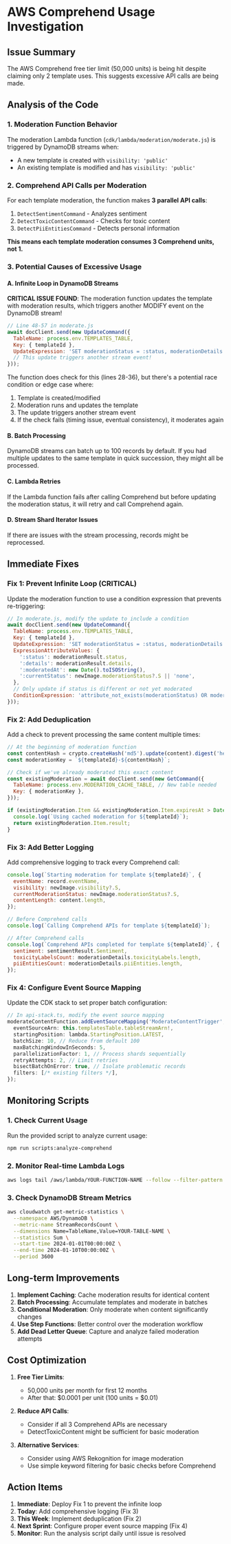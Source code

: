 # AWS Comprehend Usage Investigation

## Issue Summary
The AWS Comprehend free tier limit (50,000 units) is being hit despite claiming only 2 template uses. This suggests excessive API calls are being made.

## Analysis of the Code

### 1. Moderation Function Behavior
The moderation Lambda function (`cdk/lambda/moderation/moderate.js`) is triggered by DynamoDB streams when:
- A new template is created with `visibility: 'public'`
- An existing template is modified and has `visibility: 'public'`

### 2. Comprehend API Calls per Moderation
For each template moderation, the function makes **3 parallel API calls**:
1. `DetectSentimentCommand` - Analyzes sentiment
2. `DetectToxicContentCommand` - Checks for toxic content
3. `DetectPiiEntitiesCommand` - Detects personal information

**This means each template moderation consumes 3 Comprehend units, not 1.**

### 3. Potential Causes of Excessive Usage

#### A. **Infinite Loop in DynamoDB Streams**
**CRITICAL ISSUE FOUND**: The moderation function updates the template with moderation results, which triggers another MODIFY event on the DynamoDB stream!

```javascript
// Line 48-57 in moderate.js
await docClient.send(new UpdateCommand({
  TableName: process.env.TEMPLATES_TABLE,
  Key: { templateId },
  UpdateExpression: 'SET moderationStatus = :status, moderationDetails = :details, moderatedAt = :moderatedAt',
  // This update triggers another stream event!
}));
```

The function does check for this (lines 28-36), but there's a potential race condition or edge case where:
1. Template is created/modified
2. Moderation runs and updates the template
3. The update triggers another stream event
4. If the check fails (timing issue, eventual consistency), it moderates again

#### B. **Batch Processing**
DynamoDB streams can batch up to 100 records by default. If you had multiple updates to the same template in quick succession, they might all be processed.

#### C. **Lambda Retries**
If the Lambda function fails after calling Comprehend but before updating the moderation status, it will retry and call Comprehend again.

#### D. **Stream Shard Iterator Issues**
If there are issues with the stream processing, records might be reprocessed.

## Immediate Fixes

### Fix 1: Prevent Infinite Loop (CRITICAL)
Update the moderation function to use a condition expression that prevents re-triggering:

```javascript
// In moderate.js, modify the update to include a condition
await docClient.send(new UpdateCommand({
  TableName: process.env.TEMPLATES_TABLE,
  Key: { templateId },
  UpdateExpression: 'SET moderationStatus = :status, moderationDetails = :details, moderatedAt = :moderatedAt',
  ExpressionAttributeValues: {
    ':status': moderationResult.status,
    ':details': moderationResult.details,
    ':moderatedAt': new Date().toISOString(),
    ':currentStatus': newImage.moderationStatus?.S || 'none',
  },
  // Only update if status is different or not yet moderated
  ConditionExpression: 'attribute_not_exists(moderationStatus) OR moderationStatus <> :status OR moderationStatus = :currentStatus',
}));
```

### Fix 2: Add Deduplication
Add a check to prevent processing the same content multiple times:

```javascript
// At the beginning of moderation function
const contentHash = crypto.createHash('md5').update(content).digest('hex');
const moderationKey = `${templateId}-${contentHash}`;

// Check if we've already moderated this exact content
const existingModeration = await docClient.send(new GetCommand({
  TableName: process.env.MODERATION_CACHE_TABLE, // New table needed
  Key: { moderationKey },
}));

if (existingModeration.Item && existingModeration.Item.expiresAt > Date.now()) {
  console.log(`Using cached moderation for ${templateId}`);
  return existingModeration.Item.result;
}
```

### Fix 3: Add Better Logging
Add comprehensive logging to track every Comprehend call:

```javascript
console.log(`Starting moderation for template ${templateId}`, {
  eventName: record.eventName,
  visibility: newImage.visibility?.S,
  currentModerationStatus: newImage.moderationStatus?.S,
  contentLength: content.length,
});

// Before Comprehend calls
console.log(`Calling Comprehend APIs for template ${templateId}`);

// After Comprehend calls
console.log(`Comprehend APIs completed for template ${templateId}`, {
  sentiment: sentimentResult.Sentiment,
  toxicityLabelsCount: moderationDetails.toxicityLabels.length,
  piiEntitiesCount: moderationDetails.piiEntities.length,
});
```

### Fix 4: Configure Event Source Mapping
Update the CDK stack to set proper batch configuration:

```typescript
// In api-stack.ts, modify the event source mapping
moderateContentFunction.addEventSourceMapping('ModerateContentTrigger', {
  eventSourceArn: this.templatesTable.tableStreamArn!,
  startingPosition: lambda.StartingPosition.LATEST,
  batchSize: 10, // Reduce from default 100
  maxBatchingWindowInSeconds: 5,
  parallelizationFactor: 1, // Process shards sequentially
  retryAttempts: 2, // Limit retries
  bisectBatchOnError: true, // Isolate problematic records
  filters: [/* existing filters */],
});
```

## Monitoring Scripts

### 1. Check Current Usage
Run the provided script to analyze current usage:
```bash
npm run scripts:analyze-comprehend
```

### 2. Monitor Real-time Lambda Logs
```bash
aws logs tail /aws/lambda/YOUR-FUNCTION-NAME --follow --filter-pattern "Comprehend"
```

### 3. Check DynamoDB Stream Metrics
```bash
aws cloudwatch get-metric-statistics \
  --namespace AWS/DynamoDB \
  --metric-name StreamRecordsCount \
  --dimensions Name=TableName,Value=YOUR-TABLE-NAME \
  --statistics Sum \
  --start-time 2024-01-01T00:00:00Z \
  --end-time 2024-01-10T00:00:00Z \
  --period 3600
```

## Long-term Improvements

1. **Implement Caching**: Cache moderation results for identical content
2. **Batch Processing**: Accumulate templates and moderate in batches
3. **Conditional Moderation**: Only moderate when content significantly changes
4. **Use Step Functions**: Better control over the moderation workflow
5. **Add Dead Letter Queue**: Capture and analyze failed moderation attempts

## Cost Optimization

1. **Free Tier Limits**: 
   - 50,000 units per month for first 12 months
   - After that: $0.0001 per unit (100 units = $0.01)

2. **Reduce API Calls**:
   - Consider if all 3 Comprehend APIs are necessary
   - DetectToxicContent might be sufficient for basic moderation

3. **Alternative Services**:
   - Consider using AWS Rekognition for image moderation
   - Use simple keyword filtering for basic checks before Comprehend

## Action Items

1. **Immediate**: Deploy Fix 1 to prevent the infinite loop
2. **Today**: Add comprehensive logging (Fix 3)
3. **This Week**: Implement deduplication (Fix 2)
4. **Next Sprint**: Configure proper event source mapping (Fix 4)
5. **Monitor**: Run the analysis script daily until issue is resolved